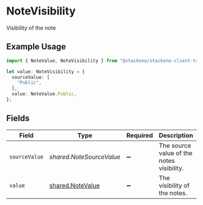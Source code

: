 # NoteVisibility

Visibility of the note

## Example Usage

```typescript
import { NoteValue, NoteVisibility } from "@stackone/stackone-client-ts/sdk/models/shared";

let value: NoteVisibility = {
  sourceValue: [
    "Public",
  ],
  value: NoteValue.Public,
};
```

## Fields

| Field                                                       | Type                                                        | Required                                                    | Description                                                 | Example                                                     |
| ----------------------------------------------------------- | ----------------------------------------------------------- | ----------------------------------------------------------- | ----------------------------------------------------------- | ----------------------------------------------------------- |
| `sourceValue`                                               | *shared.NoteSourceValue*                                    | :heavy_minus_sign:                                          | The source value of the notes visibility.                   | Public                                                      |
| `value`                                                     | [shared.NoteValue](../../../sdk/models/shared/notevalue.md) | :heavy_minus_sign:                                          | The visibility of the notes.                                | public                                                      |